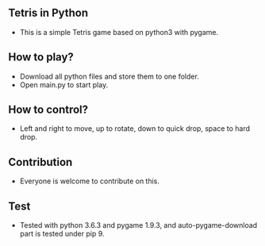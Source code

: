 ## Tetris in Python
- This is a simple Tetris game based on python3 with pygame.

## How to play?
- Download all python files and store them to one folder.
- Open main.py to start play.

## How to control?
- Left and right to move, up to rotate, down to quick drop, space to hard drop.

## Contribution
- Everyone is welcome to contribute on this.

## Test
- Tested with python 3.6.3 and pygame 1.9.3, and auto-pygame-download part is tested under pip 9.


